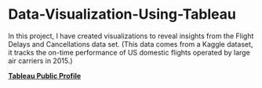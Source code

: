 # Data-Visualization-Using-Tableau
In this project, I have created visualizations to reveal insights from the Flight Delays and Cancellations data set. (This data comes from a Kaggle dataset, it tracks the on-time performance of US domestic flights operated by large air carriers in 2015.)

__[Tableau Public Profile](https://public.tableau.com/profile/afnan6857#!/)__
